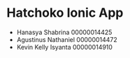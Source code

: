 # Hatchoko Ionic App
- Hanasya Shabrina 
00000014425
- Agustinus Nathaniel
00000014472
- Kevin Kelly Isyanta
00000014910